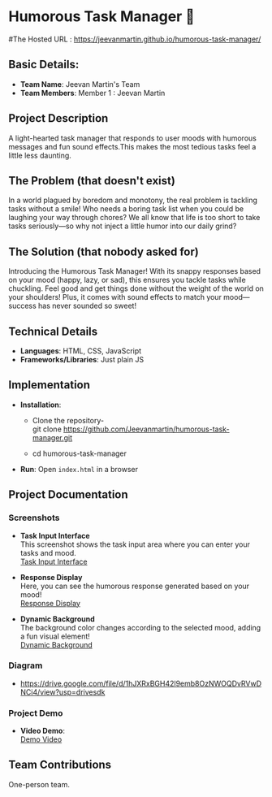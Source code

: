 
# Humorous Task Manager 🎯

#The Hosted URL : https://jeevanmartin.github.io/humorous-task-manager/

## Basic Details:
* **Team Name**: Jeevan Martin's Team
* **Team Members**: Member 1 : Jeevan Martin

## Project Description
A light-hearted task manager that responds to user moods with humorous messages and fun sound effects.This makes the most tedious tasks feel a little less daunting.

## The Problem (that doesn't exist)
In a world plagued by boredom and monotony, the real problem is tackling tasks without a smile! Who needs a boring task list when you could be laughing your way through chores? We all know that life is too short to take tasks seriously—so why not inject a little humor into our daily grind?

## The Solution (that nobody asked for)
Introducing the Humorous Task Manager! With its snappy responses based on your mood (happy, lazy, or sad), this ensures you tackle tasks while chuckling. Feel good and get things done without the weight of the world on your shoulders! Plus, it comes with sound effects to match your mood—success has never sounded so sweet!

## Technical Details
* **Languages**: HTML, CSS, JavaScript
* **Frameworks/Libraries**: Just plain JS

## Implementation
* **Installation**:
   - Clone the repository-           
   git clone https://github.com/Jeevanmartin/humorous-task-manager.git
   
   - cd humorous-task-manager

* **Run**:  Open `index.html` in a browser

## Project Documentation

### Screenshots
* **Task Input Interface**  
  This screenshot shows the task input area where you can enter your tasks and mood.  
  [Task Input Interface](https://drive.google.com/file/d/1tcDcMqzKq59nAZZzVqJetgwS-77KBRb8/view?usp=drive_link)

* **Response Display**  
  Here, you can see the humorous response generated based on your mood!  
  [Response Display](https://drive.google.com/file/d/1EqpybHc320OTsZIn09R0DDSd5etw_T8y/view?usp=drive_link)

* **Dynamic Background**  
  The background color changes according to the selected mood, adding a fun visual element!  
  [Dynamic Background](https://drive.google.com/file/d/1cRp1oJxU7by2aiU9HeSkigldC1Vkrysw/view?usp=drive_link)

### Diagram
* https://drive.google.com/file/d/1hJXRxBGH42l9emb8OzNWOQDvRVwDNCi4/view?usp=drivesdk

### Project Demo
* **Video Demo**:  
  [Demo Video](https://drive.google.com/file/d/1m2IxTSs4vfLZ7PU0QjyBwDRwa7xzod8T/view?usp=drive_link)

## Team Contributions
One-person team.
